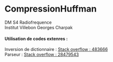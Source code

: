 # CompressionHuffman
DM S4 Radiofrequence \
Institut Villebon Georges Charpak

#### Utilisation de codes extenres :
Inversion de dictionnaire : [Stack overflow : 483666](https://stackoverflow.com/questions/483666/python-reverse-invert-a-mapping) \
Parseur : [Stack overflow : 28479543](https://stackoverflow.com/questions/28479543/run-python-script-with-some-of-the-argument-that-are-optional)
